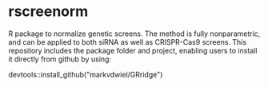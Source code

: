 # rscreenorm

R package to normalize genetic screens. The method is fully nonparametric, and can be applied to both siRNA as well as CRISPR-Cas9 screens. This repository includes the package folder and project, enabling users to install it directly from github by using:

devtools::install_github("markvdwiel/GRridge")
